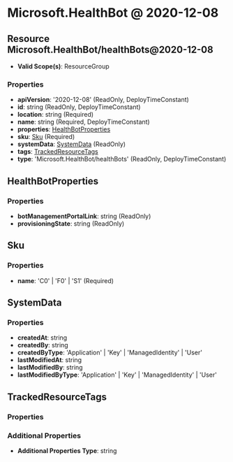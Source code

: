 # Microsoft.HealthBot @ 2020-12-08

## Resource Microsoft.HealthBot/healthBots@2020-12-08
* **Valid Scope(s)**: ResourceGroup
### Properties
* **apiVersion**: '2020-12-08' (ReadOnly, DeployTimeConstant)
* **id**: string (ReadOnly, DeployTimeConstant)
* **location**: string (Required)
* **name**: string (Required, DeployTimeConstant)
* **properties**: [HealthBotProperties](#healthbotproperties)
* **sku**: [Sku](#sku) (Required)
* **systemData**: [SystemData](#systemdata) (ReadOnly)
* **tags**: [TrackedResourceTags](#trackedresourcetags)
* **type**: 'Microsoft.HealthBot/healthBots' (ReadOnly, DeployTimeConstant)

## HealthBotProperties
### Properties
* **botManagementPortalLink**: string (ReadOnly)
* **provisioningState**: string (ReadOnly)

## Sku
### Properties
* **name**: 'C0' | 'F0' | 'S1' (Required)

## SystemData
### Properties
* **createdAt**: string
* **createdBy**: string
* **createdByType**: 'Application' | 'Key' | 'ManagedIdentity' | 'User'
* **lastModifiedAt**: string
* **lastModifiedBy**: string
* **lastModifiedByType**: 'Application' | 'Key' | 'ManagedIdentity' | 'User'

## TrackedResourceTags
### Properties
### Additional Properties
* **Additional Properties Type**: string

